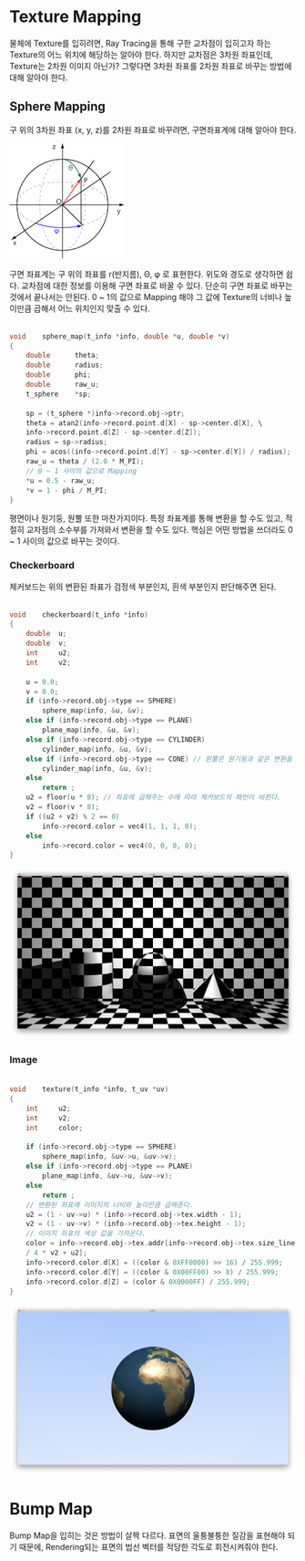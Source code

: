 # Texture Mapping

물체에 Texture를 입히려면, Ray Tracing을 통해 구한 교차점이 입히고자 하는 Texture의 어느 위치에 해당하는 알아야 한다. 하지만 교차점은 3차원 좌표인데, Texture는 2차원 이미지 아닌가? 그렇다면 3차원 좌표를 2차원 좌표로 바꾸는 방법에 대해 알아야 한다. 

## Sphere Mapping

구 위의 3차원 좌표 (x, y, z)를 2차원 좌표로 바꾸려면, 구면좌표계에 대해 알아야 한다. 

![구면 좌표계](../images/Spherical_coordinate.gif)

구면 좌표계는 구 위의 좌표를 r(반지름), Θ, φ 로 표현한다. 위도와 경도로 생각하면 쉽다.
교차점에 대한 정보를 이용해 구면 좌표로 바꿀 수 있다. 단순히 구면 좌표로 바꾸는 것에서 끝나서는 안된다.
0 ~ 1의 값으로 Mapping 해야 그 값에 Texture의 너비나 높이만큼 곱해서 어느 위치인지 맞출 수 있다.

```c

void	sphere_map(t_info *info, double *u, double *v)
{
	double		theta;
	double		radius;
	double		phi;
	double		raw_u;
	t_sphere	*sp;

	sp = (t_sphere *)info->record.obj->ptr;
	theta = atan2(info->record.point.d[X] - sp->center.d[X], \
	info->record.point.d[Z] - sp->center.d[Z]);
	radius = sp->radius;
	phi = acos((info->record.point.d[Y] - sp->center.d[Y]) / radius);
	raw_u = theta / (2.0 * M_PI);
	// 0 ~ 1 사이의 값으로 Mapping
	*u = 0.5 - raw_u;
	*v = 1 - phi / M_PI;
}

```

평면이나 원기둥, 원뿔 또한 마찬가지이다. 특정 좌표계를 통해 변환을 할 수도 있고, 적절히 교차점의 소수부를 가져와서 변환을 할 수도 있다. 핵심은 어떤 방법을 쓰더라도 0 ~ 1 사이의 값으로 바꾸는 것이다. 

### Checkerboard

체커보드는 위의 변환된 좌표가 검정색 부분인지, 흰색 부분인지 판단해주면 된다. 

```c

void	checkerboard(t_info *info)
{
	double	u;
	double	v;
	int		u2;
	int		v2;

	u = 0.0;
	v = 0.0;
	if (info->record.obj->type == SPHERE)
		sphere_map(info, &u, &v);
	else if (info->record.obj->type == PLANE)
		plane_map(info, &u, &v);
	else if (info->record.obj->type == CYLINDER)
		cylinder_map(info, &u, &v);
	else if (info->record.obj->type == CONE) // 원뿔은 원기둥과 같은 변환을 사용했다.
		cylinder_map(info, &u, &v);
	else
		return ;
	u2 = floor(u * 8); // 좌표에 곱해주는 수에 따라 체커보드의 패턴이 바뀐다.
	v2 = floor(v * 8);
	if ((u2 + v2) % 2 == 0)
		info->record.color = vec4(1, 1, 1, 0);
	else
		info->record.color = vec4(0, 0, 0, 0);
}

```

![checkerboard](../images/checkerboard.png)

### Image

```c

void	texture(t_info *info, t_uv *uv)
{
	int		u2;
	int		v2;
	int		color;

	if (info->record.obj->type == SPHERE)
		sphere_map(info, &uv->u, &uv->v);
	else if (info->record.obj->type == PLANE)
		plane_map(info, &uv->u, &uv->v);
	else
		return ;
	// 변환된 좌표에 이미지의 너비와 높이만큼 곱해준다.
	u2 = (1 - uv->u) * (info->record.obj->tex.width - 1);
	v2 = (1 - uv->v) * (info->record.obj->tex.height - 1);
	// 이미지 좌표의 색상 값을 가져온다.
	color = info->record.obj->tex.addr[info->record.obj->tex.size_line \
	/ 4 * v2 + u2];
	info->record.color.d[X] = ((color & 0XFF0000) >> 16) / 255.999;
	info->record.color.d[Y] = ((color & 0X00FF00) >> 8) / 255.999;
	info->record.color.d[Z] = (color & 0X0000FF) / 255.999;
}


```

![earth](../images/earth.png)

# Bump Map

Bump Map을 입히는 것은 방법이 살짝 다르다. 표면의 울퉁불퉁한 질감을 표현해야 되기 때문에, Rendering되는 표면의 법선 벡터를 적당한 각도로 회전시켜줘야 한다.